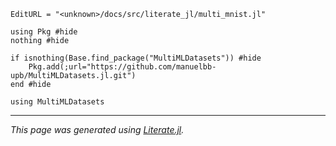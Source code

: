 ```@meta
EditURL = "<unknown>/docs/src/literate_jl/multi_mnist.jl"
```

````@example multi_mnist
using Pkg #hide
nothing #hide

if isnothing(Base.find_package("MultiMLDatasets")) #hide
    Pkg.add(;url="https://github.com/manuelbb-upb/MultiMLDatasets.jl.git")
end #hide

using MultiMLDatasets
````

---

*This page was generated using [Literate.jl](https://github.com/fredrikekre/Literate.jl).*

